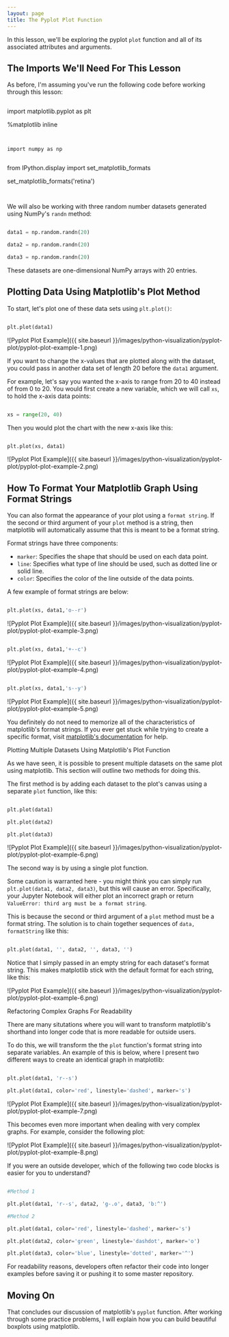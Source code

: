 ```yaml
---
layout: page
title: The Pyplot Plot Function
---
```


In this lesson, we'll be exploring the pyplot `plot` function and all of its associated attributes and arguments.


## The Imports We'll Need For This Lesson

As before, I'm assuming you've run the following code before working through this lesson:

```python


```
import matplotlib.pyplot as plt

%matplotlib inline
```


import numpy as np


```
from IPython.display import set_matplotlib_formats

set_matplotlib_formats('retina')
```


```

We will also be working with three random number datasets generated using NumPy's `randn` method:

```python

data1 = np.random.randn(20)

data2 = np.random.randn(20)

data3 = np.random.randn(20)

```

These datasets are one-dimensional NumPy arrays with 20 entries.


## Plotting Data Using Matplotlib's Plot Method

To start, let's plot one of these data sets using `plt.plot()`:

```python

plt.plot(data1)

```

![Pyplot Plot Example]({{ site.baseurl }}/images/python-visualization/pyplot-plot/pyplot-plot-example-1.png)

If you want to change the x-values that are plotted along with the dataset, you could pass in another data set of length 20 before the `data1` argument. 

For example, let's say you wanted the x-axis to range from 20 to 40 instead of from 0 to 20. You would first create a new variable, which we will call `xs`, to hold the x-axis data points:

```python

xs = range(20, 40)

```

Then you would plot the chart with the new x-axis like this:

```python

plt.plot(xs, data1)

```

![Pyplot Plot Example]({{ site.baseurl }}/images/python-visualization/pyplot-plot/pyplot-plot-example-2.png)


## How To Format Your Matplotlib Graph Using Format Strings

You can also format the appearance of your plot using a `format string`. If the second or third argument of your `plot` method is a string, then matplotlib will automatically assume that this is meant to be a format string. 

Format strings have three components:



*   `marker`: Specifies the shape that should be used on each data point.
*   `line`: Specifies what type of line should be used, such as dotted line or solid line. 
*   `color`: Specifies the color of the line outside of the data points.

A few example of format strings are below:

```python

plt.plot(xs, data1,'o--r')

```

![Pyplot Plot Example]({{ site.baseurl }}/images/python-visualization/pyplot-plot/pyplot-plot-example-3.png)

```python

plt.plot(xs, data1,'+--c')

```

![Pyplot Plot Example]({{ site.baseurl }}/images/python-visualization/pyplot-plot/pyplot-plot-example-4.png)

```python

plt.plot(xs, data1,'s--y')

```

![Pyplot Plot Example]({{ site.baseurl }}/images/python-visualization/pyplot-plot/pyplot-plot-example-5.png)

You definitely do not need to memorize all of the characteristics of matplotlib's format strings. If you ever get stuck while trying to create a specific format, visit [matplotlib's documentation](https://matplotlib.org/3.2.1/api/_as_gen/matplotlib.pyplot.plot.html) for help.

Plotting Multiple Datasets Using Matplotlib's Plot Function

As we have seen, it is possible to present multiple datasets on the same plot using matplotlib. This section will outline two methods for doing this.

The first method is by adding each dataset to the plot's canvas using a separate `plot` function, like this:

```python

plt.plot(data1)

plt.plot(data2)

plt.plot(data3)

```

![Pyplot Plot Example]({{ site.baseurl }}/images/python-visualization/pyplot-plot/pyplot-plot-example-6.png)

The second way is by using a single plot function.

Some caution is warranted here - you might think you can simply run `plt.plot(data1, data2, data3)`, but this will cause an error. Specifically, your Jupyter Notebook will either plot an incorrect graph or return `ValueError: third arg must be a format string`.

This is because the second or third argument of a `plot` method must be a format string. The solution is to chain together sequences of `data, formatString` like this:

```python

plt.plot(data1, '', data2, '', data3, '')

``` 

Notice that I simply passed in an empty string for each dataset's format string. This makes matplotlib stick with the default format for each string, like this:

![Pyplot Plot Example]({{ site.baseurl }}/images/python-visualization/pyplot-plot/pyplot-plot-example-6.png)

Refactoring Complex Graphs For Readability

There are many situtations where you will want to transform matplotlib's shorthand into longer code that is more readable for outside users.

To do this, we will transform the the `plot` function's format string into separate variables. An example of this is below, where I present two different ways to create an identical graph in matplotlib:

```python

plt.plot(data1, 'r--s')

plt.plot(data1, color='red', linestyle='dashed', marker='s')

```

![Pyplot Plot Example]({{ site.baseurl }}/images/python-visualization/pyplot-plot/pyplot-plot-example-7.png)

This becomes even more important when dealing with very complex graphs. For example, consider the following plot:

![Pyplot Plot Example]({{ site.baseurl }}/images/python-visualization/pyplot-plot/pyplot-plot-example-8.png)

If you were an outside developer, which of the following two code blocks is easier for you to understand?

```python

#Method 1

plt.plot(data1, 'r--s', data2, 'g-.o', data3, 'b:^')

#Method 2

plt.plot(data1, color='red', linestyle='dashed', marker='s')

plt.plot(data2, color='green', linestyle='dashdot', marker='o')

plt.plot(data3, color='blue', linestyle='dotted', marker='^')

```

For readability reasons, developers often refactor their code into longer examples before saving it or pushing it to some master repository.


## Moving On

That concludes our discussion of matplotlib's `pyplot` function. After working through some practice problems, I will explain how you can build beautiful boxplots using matplotlib.
